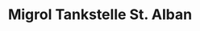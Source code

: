 ---
title: "Migrol Tankstelle St. Alban"
url: /basel/migrol-tankstelle-st-alban/
shop: Allgemein
---